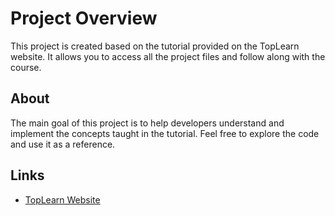 # Project Overview

This project is created based on the tutorial provided on the TopLearn website. It allows you to access all the project files and follow along with the course.

## About

The main goal of this project is to help developers understand and implement the concepts taught in the tutorial. Feel free to explore the code and use it as a reference.

## Links
- [TopLearn Website](https://toplearn.com/c/6134)

